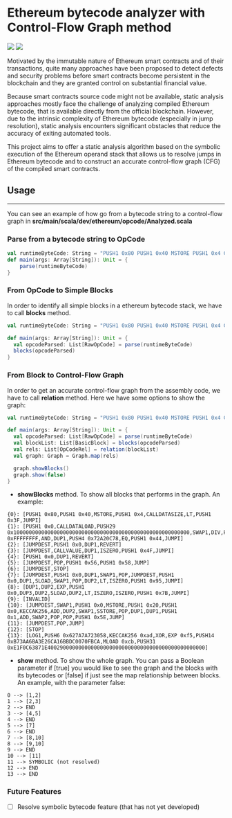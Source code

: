 # Ethereum bytecode analyzer with Control-Flow Graph method
<img src="https://img.shields.io/badge/Build-Processing-gree?logo=github"/> <img src="https://img.shields.io/badge/-Scala-%23f61938?logo=scala" /> 

Motivated by the immutable nature of Ethereum smart contracts and of their transactions, quite many approaches have been proposed to detect defects and security problems before smart contracts become persistent in the blockchain and they are granted control on substantial financial value.

Because smart contracts source code might not be available, static analysis approaches mostly face the challenge of analyzing compiled Ethereum bytecode, that is available directly from the official blockchain. However, due to the intrinsic complexity of Ethereum bytecode (especially in jump resolution), static analysis encounters significant obstacles that reduce the accuracy of exiting automated tools.

This project aims to offer a static analysis algorithm based on the symbolic execution of the Ethereum operand stack that allows us to resolve jumps in Ethereum bytecode and to construct an accurate control-flow graph (CFG) of the compiled smart contracts.

## Usage

---

You can see an example of how go from a bytecode string to a control-flow graph in **src/main/scala/dev/ethereum/opcode/Analyzed.scala**

### Parse from a bytecode string to OpCode

```scala
val runtimeByteCode: String = "PUSH1 0x80 PUSH1 0x40 MSTORE PUSH1 0x4 CALLDATASIZE LT PUSH1 0x3F JUMPI PUSH1 0x0 CALLDATALOAD PUSH29 0x100000000000000000000000000000000000000000000000000000000 SWAP1 DIV PUSH4 0xFFFFFFFF AND DUP1 PUSH4 0x72A20C78 EQ PUSH1 0x44 JUMPI JUMPDEST PUSH1 0x0 DUP1 REVERT JUMPDEST CALLVALUE DUP1 ISZERO PUSH1 0x4F JUMPI PUSH1 0x0 DUP1 REVERT JUMPDEST POP PUSH1 0x56 PUSH1 0x58 JUMP JUMPDEST STOP JUMPDEST PUSH1 0x0 DUP1 SWAP1 POP JUMPDEST PUSH1 0x0 DUP1 SLOAD SWAP1 POP DUP2 LT ISZERO PUSH1 0x95 JUMPI DUP1 DUP2 EXP PUSH1 0x0 DUP3 DUP2 SLOAD DUP2 LT ISZERO ISZERO PUSH1 0x7B JUMPI INVALID JUMPDEST SWAP1 PUSH1 0x0 MSTORE PUSH1 0x20 PUSH1 0x0 KECCAK256 ADD DUP2 SWAP1 SSTORE POP DUP1 DUP1 PUSH1 0x1 ADD SWAP2 POP POP PUSH1 0x5E JUMP JUMPDEST POP JUMP STOP LOG1 PUSH6 0x627A7A723058 KECCAK256 0xca 0xaa 0xad XOR EXP 0xf5 PUSH14 0xB73AA6BA3E26CA16BBDC0070FBCA MLOAD 0xce 0xc6 0xcb PUSH31 0xE1F0C63871E400290000000000000000000000000000000000000000000000"
def main(args: Array[String]): Unit = {
	parse(runtimeByteCode)
}
```

### From OpCode to Simple Blocks

In order to identify all simple blocks in a ethereum bytecode stack, we have to call **blocks** method.

```scala
val runtimeByteCode: String = "PUSH1 0x80 PUSH1 0x40 MSTORE PUSH1 0x4 CALLDATASIZE LT PUSH1 0x3F JUMPI PUSH1 0x0 CALLDATALOAD PUSH29 0x100000000000000000000000000000000000000000000000000000000 SWAP1 DIV PUSH4 0xFFFFFFFF AND DUP1 PUSH4 0x72A20C78 EQ PUSH1 0x44 JUMPI JUMPDEST PUSH1 0x0 DUP1 REVERT JUMPDEST CALLVALUE DUP1 ISZERO PUSH1 0x4F JUMPI PUSH1 0x0 DUP1 REVERT JUMPDEST POP PUSH1 0x56 PUSH1 0x58 JUMP JUMPDEST STOP JUMPDEST PUSH1 0x0 DUP1 SWAP1 POP JUMPDEST PUSH1 0x0 DUP1 SLOAD SWAP1 POP DUP2 LT ISZERO PUSH1 0x95 JUMPI DUP1 DUP2 EXP PUSH1 0x0 DUP3 DUP2 SLOAD DUP2 LT ISZERO ISZERO PUSH1 0x7B JUMPI INVALID JUMPDEST SWAP1 PUSH1 0x0 MSTORE PUSH1 0x20 PUSH1 0x0 KECCAK256 ADD DUP2 SWAP1 SSTORE POP DUP1 DUP1 PUSH1 0x1 ADD SWAP2 POP POP PUSH1 0x5E JUMP JUMPDEST POP JUMP STOP LOG1 PUSH6 0x627A7A723058 KECCAK256 0xca 0xaa 0xad XOR EXP 0xf5 PUSH14 0xB73AA6BA3E26CA16BBDC0070FBCA MLOAD 0xce 0xc6 0xcb PUSH31 0xE1F0C63871E400290000000000000000000000000000000000000000000000"

def main(args: Array[String]): Unit = {
  val opcodeParsed: List[RawOpCode] = parse(runtimeByteCode)
  blocks(opcodeParsed)
}
```

### From Block to Control-Flow Graph

In order to get an accurate control-flow graph from the assembly code, we have to call **relation** method. Here we have some options to show the graph:

```scala
val runtimeByteCode: String = "PUSH1 0x80 PUSH1 0x40 MSTORE PUSH1 0x4 CALLDATASIZE LT PUSH1 0x3F JUMPI PUSH1 0x0 CALLDATALOAD PUSH29 0x100000000000000000000000000000000000000000000000000000000 SWAP1 DIV PUSH4 0xFFFFFFFF AND DUP1 PUSH4 0x72A20C78 EQ PUSH1 0x44 JUMPI JUMPDEST PUSH1 0x0 DUP1 REVERT JUMPDEST CALLVALUE DUP1 ISZERO PUSH1 0x4F JUMPI PUSH1 0x0 DUP1 REVERT JUMPDEST POP PUSH1 0x56 PUSH1 0x58 JUMP JUMPDEST STOP JUMPDEST PUSH1 0x0 DUP1 SWAP1 POP JUMPDEST PUSH1 0x0 DUP1 SLOAD SWAP1 POP DUP2 LT ISZERO PUSH1 0x95 JUMPI DUP1 DUP2 EXP PUSH1 0x0 DUP3 DUP2 SLOAD DUP2 LT ISZERO ISZERO PUSH1 0x7B JUMPI INVALID JUMPDEST SWAP1 PUSH1 0x0 MSTORE PUSH1 0x20 PUSH1 0x0 KECCAK256 ADD DUP2 SWAP1 SSTORE POP DUP1 DUP1 PUSH1 0x1 ADD SWAP2 POP POP PUSH1 0x5E JUMP JUMPDEST POP JUMP STOP LOG1 PUSH6 0x627A7A723058 KECCAK256 0xca 0xaa 0xad XOR EXP 0xf5 PUSH14 0xB73AA6BA3E26CA16BBDC0070FBCA MLOAD 0xce 0xc6 0xcb PUSH31 0xE1F0C63871E400290000000000000000000000000000000000000000000000"

def main(args: Array[String]): Unit = {
  val opcodeParsed: List[RawOpCode] = parse(runtimeByteCode)
  val blockList: List[BasicBlock] = blocks(opcodeParsed)
  val rels: List[OpCodeRel] = relation(blockList)
  val graph: Graph = Graph.map(rels)

  graph.showBlocks()
  graph.show(false)
}
```

- **showBlocks** method. To show all blocks that performs in the graph. An example:

```
{0}: [PUSH1 0x80,PUSH1 0x40,MSTORE,PUSH1 0x4,CALLDATASIZE,LT,PUSH1 0x3F,JUMPI]
{1}: [PUSH1 0x0,CALLDATALOAD,PUSH29 0x100000000000000000000000000000000000000000000000000000000,SWAP1,DIV,PUSH4 0xFFFFFFFF,AND,DUP1,PUSH4 0x72A20C78,EQ,PUSH1 0x44,JUMPI]
{2}: [JUMPDEST,PUSH1 0x0,DUP1,REVERT]
{3}: [JUMPDEST,CALLVALUE,DUP1,ISZERO,PUSH1 0x4F,JUMPI]
{4}: [PUSH1 0x0,DUP1,REVERT]
{5}: [JUMPDEST,POP,PUSH1 0x56,PUSH1 0x58,JUMP]
{6}: [JUMPDEST,STOP]
{7}: [JUMPDEST,PUSH1 0x0,DUP1,SWAP1,POP,JUMPDEST,PUSH1 0x0,DUP1,SLOAD,SWAP1,POP,DUP2,LT,ISZERO,PUSH1 0x95,JUMPI]
{8}: [DUP1,DUP2,EXP,PUSH1 0x0,DUP3,DUP2,SLOAD,DUP2,LT,ISZERO,ISZERO,PUSH1 0x7B,JUMPI]
{9}: [INVALID]
{10}: [JUMPDEST,SWAP1,PUSH1 0x0,MSTORE,PUSH1 0x20,PUSH1 0x0,KECCAK256,ADD,DUP2,SWAP1,SSTORE,POP,DUP1,DUP1,PUSH1 0x1,ADD,SWAP2,POP,POP,PUSH1 0x5E,JUMP]
{11}: [JUMPDEST,POP,JUMP]
{12}: [STOP]
{13}: [LOG1,PUSH6 0x627A7A723058,KECCAK256 0xad,XOR,EXP 0xf5,PUSH14 0xB73AA6BA3E26CA16BBDC0070FBCA,MLOAD 0xcb,PUSH31 0xE1F0C63871E400290000000000000000000000000000000000000000000000]
```

- **show** method. To show the whole graph. You can pass a Boolean parameter if [true] you would like to see the graph and the blocks with its bytecodes or [false] if just see the map relationship between blocks. An example, with the parameter false:

```
0 --> [1,2]
1 --> [2,3]
2 --> END
3 --> [4,5]
4 --> END
5 --> [7]
6 --> END
7 --> [8,10]
8 --> [9,10]
9 --> END
10 --> [11]
11 --> SYMBOLIC (not resolved)
12 --> END
13 --> END
```

### Future Features

- [ ]  Resolve symbolic bytecode feature (that has not yet developed)